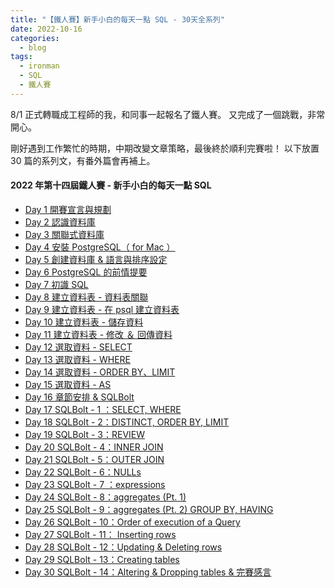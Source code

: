 ```yaml
---
title: "【鐵人賽】新手小白的每天一點 SQL - 30天全系列"
date: 2022-10-16
categories:
  - blog
tags:
  - ironman
  - SQL
  - 鐵人賽
---
```


8/1 正式轉職成工程師的我，和同事一起報名了鐵人賽。
又完成了一個跳戰，非常開心。

剛好遇到工作繁忙的時期，中期改變文章策略，最後終於順利完賽啦！
以下放置 30 篇的系列文，有番外篇會再補上。

#### 2022 年第十四屆鐵人賽 - 新手小白的每天一點 SQL

- [Day 1 開賽宣言與規劃](https://ithelp.ithome.com.tw/articles/10290958)
- [Day 2 認識資料庫](https://ithelp.ithome.com.tw/articles/10291675)
- [Day 3 關聯式資料庫](https://ithelp.ithome.com.tw/articles/10292480)
- [Day 4 安裝 PostgreSQL（ for Mac ）](https://ithelp.ithome.com.tw/articles/10293529)
- [Day 5 創建資料庫 & 語言與排序設定](https://ithelp.ithome.com.tw/articles/10294251)
- [Day 6 PostgreSQL 的前情提要](https://ithelp.ithome.com.tw/articles/10294871)
- [Day 7 初識 SQL](https://ithelp.ithome.com.tw/articles/10295738)
- [Day 8 建立資料表 - 資料表關聯](https://ithelp.ithome.com.tw/articles/10296353)
- [Day 9 建立資料表 - 在 psql 建立資料表](https://ithelp.ithome.com.tw/articles/10296893)
- [Day 10 建立資料表 - 儲存資料](https://ithelp.ithome.com.tw/articles/10297772)
- [Day 11 建立資料表 - 修改 ＆ 回傳資料](https://ithelp.ithome.com.tw/articles/10298306)
- [Day 12 選取資料 - SELECT](https://ithelp.ithome.com.tw/articles/10299013)
- [Day 13 選取資料 - WHERE](https://ithelp.ithome.com.tw/articles/10299772)
- [Day 14 選取資料 - ORDER BY、LIMIT](https://ithelp.ithome.com.tw/articles/10300403)
- [Day 15 選取資料 - AS](https://ithelp.ithome.com.tw/articles/10300986)
- [Day 16 章節安排 & SQLBolt](https://ithelp.ithome.com.tw/articles/10301031)
- [Day 17 SQLBolt - 1 ：SELECT, WHERE](https://ithelp.ithome.com.tw/articles/10302257)
- [Day 18 SQLBolt - 2：DISTINCT, ORDER BY, LIMIT](https://ithelp.ithome.com.tw/articles/10302811)
- [Day 19 SQLBolt - 3：REVIEW](https://ithelp.ithome.com.tw/articles/10303523)
- [Day 20 SQLBolt - 4：INNER JOIN](https://ithelp.ithome.com.tw/articles/10303946)
- [Day 21 SQLBolt - 5：OUTER JOIN](https://ithelp.ithome.com.tw/articles/10304328)
- [Day 22 SQLBolt - 6：NULLs](https://ithelp.ithome.com.tw/articles/10304823)
- [Day 23 SQLBolt - 7 ：expressions](https://ithelp.ithome.com.tw/articles/10305355)
- [Day 24 SQLBolt - 8：aggregates (Pt. 1)](https://ithelp.ithome.com.tw/articles/10305852)
- [Day 25 SQLBolt - 9：aggregates (Pt. 2) GROUP BY, HAVING](https://ithelp.ithome.com.tw/articles/10306354)
- [Day 26 SQLBolt - 10：Order of execution of a Query](https://ithelp.ithome.com.tw/articles/10307051)
- [Day 27 SQLBolt - 11： Inserting rows](https://ithelp.ithome.com.tw/articles/10307250)
- [Day 28 SQLBolt - 12：Updating & Deleting rows](https://ithelp.ithome.com.tw/articles/10307695)
- [Day 29 SQLBolt - 13：Creating tables](https://ithelp.ithome.com.tw/articles/10308099)
- [Day 30 SQLBolt - 14：Altering & Dropping tables & 完賽感言](https://ithelp.ithome.com.tw/articles/10308484)
